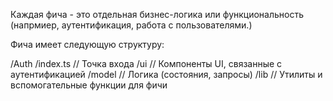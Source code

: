 Каждая фича - это отдельная бизнес-логика или функциональность (напрмиер, аутентификация, 
работа с пользователями.)

Фича имеет следующую структуру:

/Auth
    /index.ts   // Точка входа
    /ui         // Компоненты UI, связанные с аутентификацией
    /model      // Логика (состояния, запросы)
    /lib        // Утилиты и вспомогательные функции для фичи